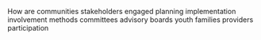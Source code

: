 How are communities stakeholders engaged planning implementation involvement methods committees advisory boards youth families providers participation